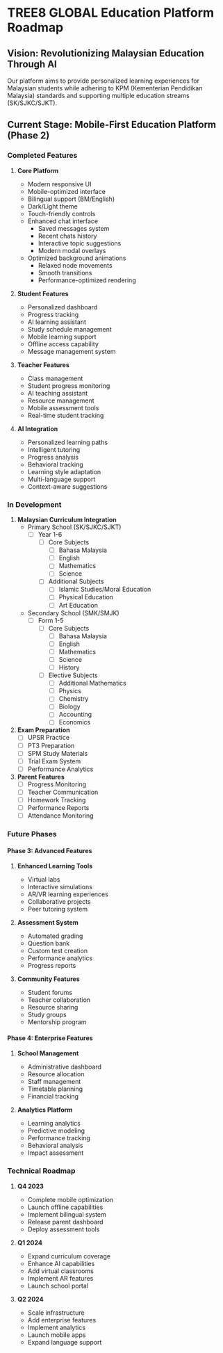 # TREE8 GLOBAL Education Platform Roadmap

## Vision: Revolutionizing Malaysian Education Through AI

Our platform aims to provide personalized learning experiences for Malaysian students while adhering to KPM (Kementerian Pendidikan Malaysia) standards and supporting multiple education streams (SK/SJKC/SJKT).

## Current Stage: Mobile-First Education Platform (Phase 2)

### Completed Features 
1. **Core Platform**
   - Modern responsive UI
   - Mobile-optimized interface
   - Bilingual support (BM/English)
   - Dark/Light theme
   - Touch-friendly controls
   - Enhanced chat interface
     - Saved messages system
     - Recent chats history
     - Interactive topic suggestions
     - Modern modal overlays
   - Optimized background animations
     - Relaxed node movements
     - Smooth transitions
     - Performance-optimized rendering

2. **Student Features**
   - Personalized dashboard
   - Progress tracking
   - AI learning assistant
   - Study schedule management
   - Mobile learning support
   - Offline access capability
   - Message management system

3. **Teacher Features**
   - Class management
   - Student progress monitoring
   - AI teaching assistant
   - Resource management
   - Mobile assessment tools
   - Real-time student tracking

4. **AI Integration**
   - Personalized learning paths
   - Intelligent tutoring
   - Progress analysis
   - Behavioral tracking
   - Learning style adaptation
   - Multi-language support
   - Context-aware suggestions

### In Development
1. **Malaysian Curriculum Integration**
   - Primary School (SK/SJKC/SJKT)
     - [ ] Year 1-6
       - [ ] Core Subjects
         - [ ] Bahasa Malaysia
         - [ ] English
         - [ ] Mathematics
         - [ ] Science
       - [ ] Additional Subjects
         - [ ] Islamic Studies/Moral Education
         - [ ] Physical Education
         - [ ] Art Education
   
   - Secondary School (SMK/SMJK)
     - [ ] Form 1-5
       - [ ] Core Subjects
         - [ ] Bahasa Malaysia
         - [ ] English
         - [ ] Mathematics
         - [ ] Science
         - [ ] History
       - [ ] Elective Subjects
         - [ ] Additional Mathematics
         - [ ] Physics
         - [ ] Chemistry
         - [ ] Biology
         - [ ] Accounting
         - [ ] Economics

2. **Exam Preparation**
   - [ ] UPSR Practice
   - [ ] PT3 Preparation
   - [ ] SPM Study Materials
   - [ ] Trial Exam System
   - [ ] Performance Analytics

3. **Parent Features**
   - [ ] Progress Monitoring
   - [ ] Teacher Communication
   - [ ] Homework Tracking
   - [ ] Performance Reports
   - [ ] Attendance Monitoring

### Future Phases

#### Phase 3: Advanced Features
1. **Enhanced Learning Tools**
   - Virtual labs
   - Interactive simulations
   - AR/VR learning experiences
   - Collaborative projects
   - Peer tutoring system

2. **Assessment System**
   - Automated grading
   - Question bank
   - Custom test creation
   - Performance analytics
   - Progress reports

3. **Community Features**
   - Student forums
   - Teacher collaboration
   - Resource sharing
   - Study groups
   - Mentorship program

#### Phase 4: Enterprise Features
1. **School Management**
   - Administrative dashboard
   - Resource allocation
   - Staff management
   - Timetable planning
   - Financial tracking

2. **Analytics Platform**
   - Learning analytics
   - Predictive modeling
   - Performance tracking
   - Behavioral analysis
   - Impact assessment

### Technical Roadmap

1. **Q4 2023**
   - Complete mobile optimization
   - Launch offline capabilities
   - Implement bilingual system
   - Release parent dashboard
   - Deploy assessment tools

2. **Q1 2024**
   - Expand curriculum coverage
   - Enhance AI capabilities
   - Add virtual classrooms
   - Implement AR features
   - Launch school portal

3. **Q2 2024**
   - Scale infrastructure
   - Add enterprise features
   - Implement analytics
   - Launch mobile apps
   - Expand language support
